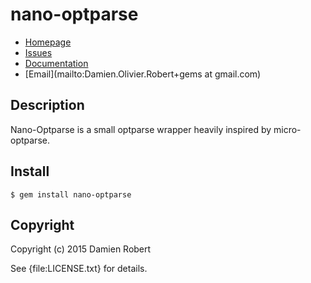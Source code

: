 # nano-optparse

* [Homepage](https://github.com/DamienRobert/nano-optparse#readme)
* [Issues](https://github.com/DamienRobert/nano-optparse/issues)
* [Documentation](http://rubydoc.info/gems/nano-optparse/frames)
* [Email](mailto:Damien.Olivier.Robert+gems at gmail.com)

## Description

Nano-Optparse is a small optparse wrapper heavily inspired by micro-optparse.

## Install

    $ gem install nano-optparse

## Copyright

Copyright (c) 2015 Damien Robert

See {file:LICENSE.txt} for details.
